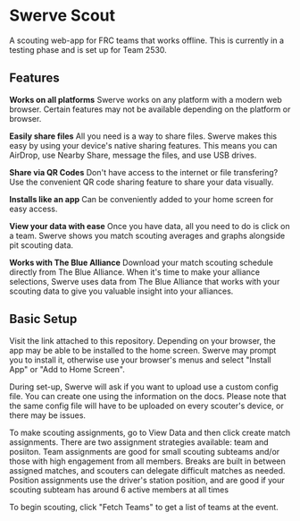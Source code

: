 # Swerve Scout
A scouting web-app for FRC teams that works offline. This is currently in a testing phase and is set up for Team 2530.
## Features
**Works on all platforms**
Swerve works on any platform with a modern web browser. Certain features may not be available depending on the platform or browser.

**Easily share files**
All you need is a way to share files. Swerve makes this easy by using your device's native sharing features. This means you can AirDrop, use Nearby Share, message the files, and use USB drives.

**Share via QR Codes**
Don't have access to the internet or file transfering? Use the convenient QR code sharing feature to share your data visually.

**Installs like an app**
Can be conveniently added to your home screen for easy access.

**View your data with ease**
Once you have data, all you need to do is click on a team. Swerve shows you match scouting averages and graphs alongside pit scouting data.

**Works with The Blue Alliance**
Download your match scouting schedule directly from The Blue Alliance. When it's time to make your alliance selections, Swerve uses data from The Blue Alliance that works with your scouting data to give you valuable insight into your alliances.
## Basic Setup 
Visit the link attached to this repository. Depending on your browser, the app may be able to be installed to the home screen. Swerve may prompt you to install it, otherwise use your browser's menus and select "Install App" or "Add to Home Screen".

During set-up, Swerve will ask if you want to upload use a custom config file. You can create one using the information on the docs. Please note that the same config file will have to be uploaded on every scouter's device, or there may be issues.

To make scouting assignments, go to View Data and then click create match assignments.  There are two assignment strategies available: team and posiiton. Team assignments are good for small scouting subteams and/or those with high engagement from all members. Breaks are built in between assigned matches, and scouters can delegate difficult matches as needed.
Position assignments use the driver's station position, and are good if your scouting subteam has around 6 active members at all times

To begin scouting, click "Fetch Teams" to get a list of teams at the event.